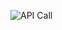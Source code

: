 ![API Call](https://github.com/Nitish36/Shopclues-Crawler/assets/91598274/74b48f49-b11c-4c4d-a100-d9e8fe93c0d8)
